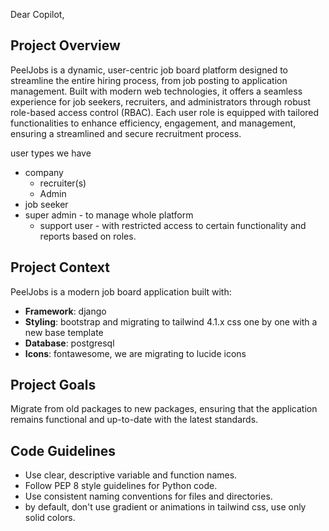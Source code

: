 Dear Copilot,

## Project Overview

PeelJobs is a dynamic, user-centric job board platform designed to streamline the entire hiring process, from job posting to application management. Built with modern web technologies, it offers a seamless experience for job seekers, recruiters, and administrators through robust role-based access control (RBAC).
Each user role is equipped with tailored functionalities to enhance efficiency, engagement, and management, ensuring a streamlined and secure recruitment process.

user types we have
    
-   company
    -   recruiter(s)
    -   Admin
-   job seeker
-   super admin - to manage whole platform
    -   support user - with restricted access to certain functionality and reports based on roles.

## Project Context

PeelJobs is a modern job board application built with:
- **Framework**: django
- **Styling**: bootstrap and migrating to tailwind 4.1.x css one by one with a new base template
- **Database**: postgresql
- **Icons**: fontawesome, we are migrating to lucide icons

## Project Goals
Migrate from old packages to new packages, ensuring that the application remains functional and up-to-date with the latest standards.


## Code Guidelines
- Use clear, descriptive variable and function names.
- Follow PEP 8 style guidelines for Python code.
- Use consistent naming conventions for files and directories.
- by default, don't use gradient or animations in tailwind css, use only solid colors.